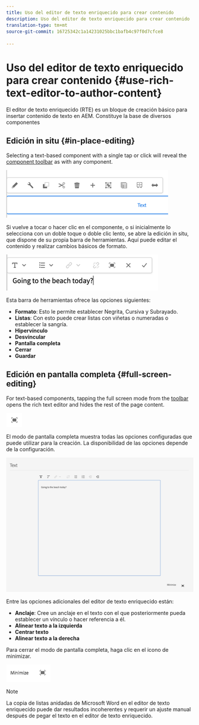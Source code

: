 ```yaml
---
title: Uso del editor de texto enriquecido para crear contenido
description: Uso del editor de texto enriquecido para crear contenido
translation-type: tm+mt
source-git-commit: 16725342c1a14231025bbc1bafb4c97f0d7cfce8

---
```



# Uso del editor de texto enriquecido para crear contenido {#use-rich-text-editor-to-author-content}

El editor de texto enriquecido (RTE) es un bloque de creación básico para insertar contenido de texto en AEM. Constituye la base de diversos componentes

## Edición in situ {#in-place-editing}

Selecting a text-based component with a single tap or click will reveal the [component toolbar](/help/sites-cloud/authoring/fundamentals/editing-content.md#component-toolbar) as with any component.

![La barra de herramientas de componentes](/help/sites-cloud/authoring/assets/editing-component-toolbar.png)

Si vuelve a tocar o hacer clic en el componente, o si inicialmente lo selecciona con un doble toque o doble clic lento, se abre la edición in situ, que dispone de su propia barra de herramientas. Aquí puede editar el contenido y realizar cambios básicos de formato.

![Edición in situ con RTE](/help/sites-cloud/authoring/assets/rte-in-place-editing.png)

Esta barra de herramientas ofrece las opciones siguientes:

* **Formato**: Esto le permite establecer Negrita, Cursiva y Subrayado.
* **Listas**: Con esto puede crear listas con viñetas o numeradas o establecer la sangría.
* **Hipervínculo**
* **Desvincular**
* **Pantalla completa**
* **Cerrar**
* **Guardar**

## Edición en pantalla completa {#full-screen-editing}

For text-based components, tapping the full screen mode from the [toolbar](/help/sites-cloud/authoring/fundamentals/editing-content.md#component-toolbar) opens the rich text editor and hides the rest of the page content.

![Botón RTE a pantalla completa](/help/sites-cloud/authoring/assets/editing-full-screen.png)

El modo de pantalla completa muestra todas las opciones configuradas que puede utilizar para la creación. La disponibilidad de las opciones depende de la configuración. <!--Full screen mode displays all the configured options that you can use for authoring. The availability of options [depends on the configuration](/help/sites-administering/rich-text-editor.md).-->

![RTE en modo de pantalla completa](/help/sites-cloud/authoring/assets/rte-full-screen.png)

Entre las opciones adicionales del editor de texto enriquecido están:

* **Anclaje**: Cree un anclaje en el texto con el que posteriormente pueda establecer un vínculo o hacer referencia a él.
* **Alinear texto a la izquierda**
* **Centrar texto**
* **Alinear texto a la derecha**

Para cerrar el modo de pantalla completa, haga clic en el icono de minimizar.

![Botón RTE para minimizar](/help/sites-cloud/authoring/assets/rte-minimize.png)

>[!NOTE]
>
>La copia de listas anidadas de Microsoft Word en el editor de texto enriquecido puede dar resultados incoherentes y requerir un ajuste manual después de pegar el texto en el editor de texto enriquecido.
